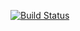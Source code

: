 [![Build Status](https://travis-ci.com/L-TChen/L-TChen.github.io.svg?branch=source)](https://travis-ci.com/L-TChen/L-TChen.github.io)
